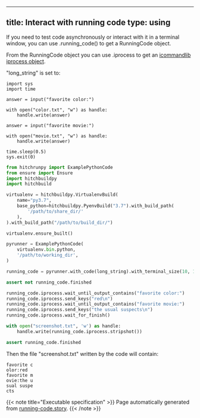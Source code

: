 
---
title: Interact with running code
type: using
---



If you need to test code asynchronously or interact
with it in a terminal window, you can use .running_code()
to get a RunningCode object.

From the RunningCode object you can use .iprocess to
get an [icommandlib iprocess object](https://hitchdev.com/icommandlib/).


"long_string" is set to:

```
import sys
import time

answer = input("favorite color:")

with open("color.txt", "w") as handle:
    handle.write(answer)

answer = input("favorite movie:")

with open("movie.txt", "w") as handle:
    handle.write(answer)

time.sleep(0.5)
sys.exit(0)

```



```python
from hitchrunpy import ExamplePythonCode
from ensure import Ensure
import hitchbuildpy
import hitchbuild

virtualenv = hitchbuildpy.VirtualenvBuild(
    name="py3.7",
    base_python=hitchbuildpy.PyenvBuild("3.7").with_build_path(
        '/path/to/share_dir/'
    ),
).with_build_path("/path/to/build_dir/")

virtualenv.ensure_built()

pyrunner = ExamplePythonCode(
    virtualenv.bin.python,
    '/path/to/working_dir',
)

```






```python
running_code = pyrunner.with_code(long_string).with_terminal_size(10, 10).running_code()

assert not running_code.finished

running_code.iprocess.wait_until_output_contains("favorite color:")
running_code.iprocess.send_keys("red\n")
running_code.iprocess.wait_until_output_contains("favorite movie:")
running_code.iprocess.send_keys("the usual suspects\n")
running_code.iprocess.wait_for_finish()

with open("screenshot.txt", 'w') as handle:
    handle.write(running_code.iprocess.stripshot())

assert running_code.finished

```






Then the file "screenshot.txt" written by the code will contain:

```
favorite c
olor:red
favorite m
ovie:the u
sual suspe
cts
```







{{< note title="Executable specification" >}}
Page automatically generated from <a href="https://github.com/hitchdev/hitchstory/blob/master/hitch/running-code.story">running-code.story</a>.
{{< /note >}}
